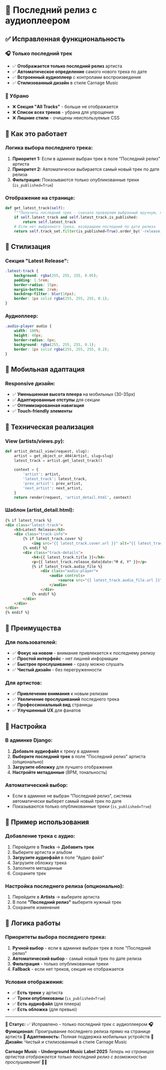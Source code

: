 # 🎵 Последний релиз с аудиоплеером

## ✅ Исправленная функциональность

### 🎧 Только последний трек
- ✅ **Отображается только последний релиз** артиста
- ✅ **Автоматическое определение** самого нового трека по дате
- ✅ **Встроенный аудиоплеер** с контролами воспроизведения
- ✅ **Стилизованный дизайн** в стиле Carnage Music

### 🚫 Убрано
- ❌ **Секция "All Tracks"** - больше не отображается
- ❌ **Список всех треков** - убрана для упрощения
- ❌ **Лишние стили** - очищены неиспользуемые CSS

## 🎯 Как это работает

### Логика выбора последнего трека:
1. **Приоритет 1:** Если в админке выбран трек в поле "Последний релиз" артиста
2. **Приоритет 2:** Автоматически выбирается самый новый трек по дате релиза
3. **Фильтрация:** Показываются только опубликованные треки (`is_published=True`)

### Отображение на странице:
```python
def get_latest_track(self):
    """Получить последний трек - сначала проверяем выбранный вручную, потом автоматически"""
    if self.latest_track and self.latest_track.is_published:
        return self.latest_track
    # Если нет выбранного трека, возвращаем последний по дате релиза
    return self.track_set.filter(is_published=True).order_by('-release_date').first()
```

## 🎨 Стилизация

### Секция "Latest Release":
```css
.latest-track {
    background: rgba(255, 255, 255, 0.05);
    padding: 1.5rem;
    border-radius: 15px;
    margin-bottom: 2rem;
    backdrop-filter: blur(10px);
    border: 1px solid rgba(255, 255, 255, 0.1);
}
```

### Аудиоплеер:
```css
.audio-player audio {
    width: 100%;
    height: 40px;
    border-radius: 8px;
    background: rgba(255, 255, 255, 0.1);
    border: 1px solid rgba(255, 255, 255, 0.2);
}
```

## 📱 Мобильная адаптация

### Responsive дизайн:
- ✅ **Уменьшенная высота плеера** на мобильных (30-35px)
- ✅ **Адаптированные отступы** для секции
- ✅ **Оптимизированная навигация**
- ✅ **Touch-friendly элементы**

## 🚀 Техническая реализация

### View (artists/views.py):
```python
def artist_detail_view(request, slug):
    artist = get_object_or_404(Artist, slug=slug)
    latest_track = artist.get_latest_track()
    
    context = {
        'artist': artist,
        'latest_track': latest_track,
        'prev_artist': prev_artist,
        'next_artist': next_artist,
    }
    return render(request, 'artist_detail.html', context)
```

### Шаблон (artist_detail.html):
```html
{% if latest_track %}
<div class="latest-track">
    <h3>Latest Release</h3>
    <div class="track-info">
        {% if latest_track.cover %}
            <img src="{{ latest_track.cover.url }}" alt="{{ latest_track.title }}" class="track-artwork">
        {% endif %}
        <div class="track-details">
            <h4>{{ latest_track.title }}</h4>
            <p>{{ latest_track.release_date|date:"M d, Y" }}</p>
            {% if latest_track.audio_file %}
                <div class="audio-player">
                    <audio controls>
                        <source src="{{ latest_track.audio_file.url }}" type="audio/mpeg">
                    </audio>
                </div>
            {% endif %}
        </div>
    </div>
</div>
{% endif %}
```

## 🎯 Преимущества

### Для пользователей:
- ✅ **Фокус на новом** - внимание привлекается к последнему релизу
- ✅ **Простой интерфейс** - нет лишней информации
- ✅ **Быстрое прослушивание** - сразу можно слушать
- ✅ **Чистый дизайн** - без перегруженности

### Для артистов:
- ✅ **Привлечение внимания** к новым релизам
- ✅ **Увеличение прослушиваний** последнего трека
- ✅ **Профессиональный вид** страницы
- ✅ **Улучшенный UX** для фанатов

## 🔧 Настройка

### В админке Django:
1. **Добавьте аудиофайл** к треку в админке
2. **Выберите последний трек** в поле "Последний релиз" артиста (опционально)
3. **Загрузите обложку** для лучшего отображения
4. **Настройте метаданные** (BPM, тональность)

### Автоматический выбор:
- Если в админке не выбран "Последний релиз", система автоматически выберет самый новый трек по дате
- Показываются только опубликованные треки (`is_published=True`)

## 🎵 Пример использования

### Добавление трека с аудио:
1. Перейдите в **Tracks** → **Добавить трек**
2. Выберите артиста и альбом
3. **Загрузите аудиофайл** в поле "Аудио файл"
4. Загрузите обложку трека
5. Заполните метаданные
6. Сохраните трек

### Настройка последнего релиза (опционально):
1. Перейдите в **Artists** → выберите артиста
2. В поле **"Последний релиз"** выберите нужный трек
3. Сохраните изменения

## 🎯 Логика работы

### Приоритеты выбора последнего трека:
1. **Ручной выбор** - если в админке выбран трек в поле "Последний релиз"
2. **Автоматический выбор** - самый новый трек по дате релиза
3. **Фильтрация** - только опубликованные треки
4. **Fallback** - если нет треков, секция не отображается

### Условия отображения:
- ✅ **Есть треки** у артиста
- ✅ **Треки опубликованы** (`is_published=True`)
- ✅ **Есть аудиофайл** (для плеера)
- ✅ **Есть обложка** (для превью)

---

**🎵 Статус:** ✅ Исправлено - только последний трек с аудиоплеером
**🎧 Функционал:** Проигрывание последнего релиза прямо на странице артиста
**📱 Адаптивность:** Полная поддержка мобильных устройств
**🎨 Дизайн:** Чистый и стилизованный в стиле Carnage Music

**Carnage Music - Underground Music Label 2025**
*Теперь на страницах артистов отображается только последний релиз с возможностью прослушивания!* 🎵✨ 